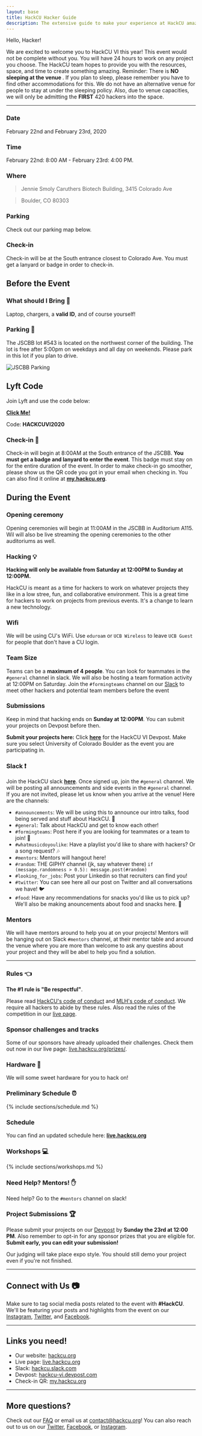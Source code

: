 ```yaml
---
layout: base
title: HackCU Hacker Guide
description: The extensive guide to make your experience at HackCU amazing!
---
```


Hello, Hacker!

We are excited to welcome you to HackCU VI this year! This event would not be complete without you. You will have 24 hours to work on any project you choose. The HackCU team hopes to provide you with the resources, space, and time to create something amazing. Reminder: There is <b>NO sleeping at the venue </b>. If you plan to sleep, please remember you have to find other accommodations for this. We do not have an alternative venue for people to stay at under the sleeping policy. Also, due to venue capacities, we will only be admitting the <b>FIRST</b> 420 hackers into the space.

----

### Date
February 22nd and February 23rd, 2020

### Time 
February 22nd: 8:00 AM - February 23rd: 4:00 PM.

### Where
>Jennie Smoly Caruthers Biotech Building, 3415 Colorado Ave

>Boulder, CO 80303

### Parking
Check out our parking map below.

### Check-in 
Check-in will be at the South entrance closest to Colorado Ave. You must get a lanyard or badge in order to check-in. 


## Before the Event

### What should I Bring :briefcase:

Laptop, chargers, a <b>valid ID</b>, and of course yourself!

### Parking :car:

The JSCBB lot #543 is located on the northwest corner of the building.  The lot is free after 5:00pm on weekdays and all day on weekends. Please park in this lot if you plan to drive. 

![JSCBB Parking](/assets/img/res/jscbb_parking.png "JSCBB")


## Lyft Code

Join Lyft and use the code below:

<b>[Click Me!](https://www.lyft.com/i/HACKCUVI2020)</b>

Code: <b>HACKCUVI2020</b>

### Check-in :wave:
Check-in will begin at 8:00AM at the South entrance of the JSCBB. <b> You 
must get a badge and lanyard to enter the event</b>. This badge must stay
on for the entire duration of the event. In order to make check-in go smoother, please show us the QR code you got in your email when checking in. You can also find it online at <b>[my.hackcu.org](https://my.hackcu.org)</b>.


## During the Event

### Opening ceremony
Opening ceremonies will begin at 11:00AM in the JSCBB in Auditorium A115.
Wil will also be live streaming the opening ceremonies to the other 
auditoriums as well.

### Hacking :bulb:
<b>Hacking will only be available from Saturday at 12:00PM to
Sunday at 12:00PM.</b>

HackCU is meant as a time for hackers to work on whatever projects they like
in a low stree, fun, and collaborative environment. This is a great time for
hackers to work on projects from previous events. It's a change to learn a 
new technology.

### Wifi
We will be using CU's WiFi. Use `eduroam` or `UCB Wireless` to leave
`UCB Guest` for people that don't have a CU login.

### Team Size
Teams can be a <b>maximum of 4 people</b>. You can look for teammates in the 
`#general` channel in slack. We will also be hosting a team formation activity
at 12:00PM on Saturday. Join the `#formingteams` channel on our [Slack](http://hackcu.slack.com) to meet other hackers and potential team members before the event

### Submissions

Keep in mind that hacking ends on <b>Sunday at 12:00PM</b>. You can submit
your projects on Devpost before then.

<b>Submit your projects here:</b> Click <b>[here](https://hackcu-vi.devpost.com/)</b> for 
the HackCU VI Devpost.
Make sure you select University of Colorado Boulder as the event you are participating in.

### Slack :exclamation:
Join the HackCU slack <b>[here](https://join.slack.com/t/hackcu/shared_invite/enQtOTM2MDQ2OTY4MDUwLTNlOWQzMmRjMDM4N2UyY2EyZTI0Y2I3ZWFjMTEyNTQ3YzYzOGQyNDUwYjMyMTg2OTI5NzgzNWFhNzY4NmVhYzU)</b>. Once signed up, join the `#general` channel. We will be posting all
announcements and side events in the `#general` channel. If you are not invited, please let
us know when you arrive at the venue! Here are the channels:

- `#announcements`: We will be using this to announce our intro talks, food being served and stuff about HackCU. :loudspeaker:
- `#general`: Talk about HackCU and get to know each other! 
- `#formingteams`: Post here if you are looking for teammates or a team to join! :busts_in_silhouette:
- `#whatmusicdoyoulike`: Have a playlist you'd like to share with hackers? Or a song request? :notes:
- `#mentors`: Mentors will hangout here!
- `#random`: THE GIPHY channel (jk, say whatever there) `if (message.randomness > 0.5): message.post(#random)`
- `#looking_for_jobs`: Post your Linkedin so that recruiters can find you!
- `#twitter`: You can see here all our post on Twitter and all conversations we have! :bird:
- `#food`: Have any recommendations for snacks you'd like us to pick up? We'll also be making anouncements about food and snacks here. :fries:

### Mentors 
We will have mentors around to help you at on your projects! Mentors will be
hanging out on Slack `#mentors` channel, at their mentor table and around the
venue where you are more than welcome to ask any questins about your project
and they will be abel to help you find a solution.

-----


### Rules :point_left:

**The #1 rule is "Be respectful"**.

Please read [HackCU's code of conduct](https://pages.hackcu.org/code_conduct/) and [MLH's code of conduct](https://static.mlh.io/docs/mlh-code-of-conduct.pdf). We require all hackers to abide by these rules. Also read the rules of the competition in our [live page](https://live.hackcu.org/rules/).

### Sponsor challenges and tracks
Some of our sponsors have already uploaded their challenges. Check them out now in our live page: [live.hackcu.org/prizes/](https://live.hackcu.org/prizes/).

### Hardware :wrench:

We will some sweet hardware for you to hack on!

### Preliminary Schedule :alarm_clock:

{% include sections/schedule.md %}


### Schedule 
You can find an updated schedule here:
<b>[live.hackcu.org](live.hackcu.org)</b>


### Workshops :computer:

{% include sections/workshops.md %}


### Need Help? Mentors! :raised_hand: 

Need help? Go to the `#mentors` channel on slack!

### Project Submissions :trophy:

Please submit your projects on our [Devpost](https://hackcu-vi.devpost.com/) by **Sunday the 23rd at 12:00 PM**.  Also remember to opt-in for any sponsor prizes that you are eligible for. **Submit early, you can edit your submission!**

Our judging will take place expo style. You should still demo your project even if you're not finished. 

-----

## Connect with Us :camera:

Make sure to tag social media posts related to the event with **\#HackCU**. We'll be featuring your posts and highlights from the event on our [Instagram](https://www.instagram.com/hackcu/?hl=en), [Twitter](https://thttps://hackcu-vi.devpost.com/witter.com/hackcu), and [Facebook](https://www.facebook.com/HackCU/). 

-----

## Links you need!

- Our website: [hackcu.org](https://hackcu.org)
- Live page: [live.hackcu.org](https://live.hackcu.org)
- Slack: [hackcu.slack.com](https://hackcu.slack.com)
- Devpost: [hackcu-vi.devpost.com](https://hackcu-vi.devpost.com/)
- Check-in QR: [my.hackcu.org](https://my.hackcu.org)

-----

## More questions?

Check out our [FAQ](https://hackcu.org/#faq) or email us at [contact@hackcu.org](mailto:contact@hackcu.org)! You can also reach out to us on our [Twitter](https://twitter.com/hackcu), [Facebook](https://www.facebook.com/HackCU/), or [Instagram](https://www.instagram.com/hackcu/).


